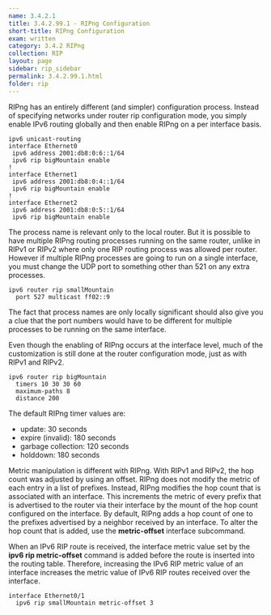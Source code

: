 ```yaml
---
name: 3.4.2.1
title: 3.4.2.99.1 - RIPng Configuration
short-title: RIPng Configuration
exam: written
category: 3.4.2 RIPng
collection: RIP
layout: page
sidebar: rip_sidebar
permalink: 3.4.2.99.1.html
folder: rip
---
```

RIPng has an entirely different (and simpler) configuration process. Instead of specifying networks under router rip configuration mode, you simply enable IPv6 routing globally and then enable RIPng on a per interface basis.
```
ipv6 unicast-routing
interface Ethernet0
 ipv6 address 2001:db8:0:6::1/64
 ipv6 rip bigMountain enable
!
interface Ethernet1
 ipv6 address 2001:db8:0:4::1/64
 ipv6 rip bigMountain enable
!
interface Ethernet2
 ipv6 address 2001:db8:0:5::1/64
 ipv6 rip bigMountain enable
```
The process name is relevant only to the local router. But it is possible to have multiple RIPng routing processes running on the same router, unlike in RIPv1 or RIPv2 where only one RIP routing process was allowed per router. However if multiple RIPng processes are going to run on a single interface, you must change the UDP port to something other than 521 on any extra processes.
```
ipv6 router rip smallMountain
  port 527 multicast ff02::9
```
The fact that process names are only locally significant should also give you a clue that the port numbers would have to be different for multiple processes to be running on the same interface.

Even though the enabling of RIPng occurs at the interface level, much of the customization is still done at the router configuration mode, just as with RIPv1 and RIPv2.
```
ipv6 router rip bigMountain
  timers 10 30 30 60
  maximum-paths 8
  distance 200
```
The default RIPng timer values are:
- update: 30 seconds
- expire (invalid): 180 seconds
- garbage collection: 120 seconds
- holddown: 180 seconds

Metric manipulation is different with RIPng. With RIPv1 and RIPv2, the hop count was adjusted by using an offset. RIPng does not modify the metric of each entry in a list of prefixes. Instead, RIPng modifies the hop count that is associated with an interface. This increments the metric of every prefix that is advertised to the router via their interface by the mount of the hop count configured on the interface. By default, RIPng adds a hop count of one to the prefixes advertised by a neighbor received by an interface. To alter the hop count that is added, use the **metric-offset** interface subcommand.

When an IPv6 RIP route is received, the interface metric value set by the **ipv6 rip metric-offset** command is added before the route is inserted into the routing table. Therefore, increasing the IPv6 RIP metric value of an interface increases the metric value of IPv6 RIP routes received over the interface.
```
interface Ethernet0/1
  ipv6 rip smallMountain metric-offset 3
```
